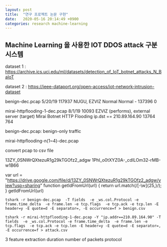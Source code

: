 ```yaml
---
layout: post
title:  "연구 프로젝트 논문 구현"
date:   2020-05-16 20:14:49 +0900
categories: research machine-learning
---
```

Machine Learning 을 사용한 IOT DDOS attack 구분 시스템 
----
dataset 1 : https://archive.ics.uci.edu/ml/datasets/detection_of_IoT_botnet_attacks_N_BaIoT


dataset 2 : https://ieee-dataport.org/open-access/iot-network-intrusion-dataset

benign-dec.pcap	5/20/19	117937	NUGU, EZVIZ	Normal	Normal	-	137396	0

mirai-httpflooding-1-dec.pcap	8/1/19	10093	EZVIZ (performs), external server (target)	Mirai Botnet	HTTP Flooding	ip.dst == 210.89.164.90	13764	764

benign-dec.pcap: benign-only traffic

mirai-httpflooding-n(1~4)-dec.pcap

convert pcap to csv file 

13ZY_0SNWrQXtezuR1g29kTGOfz2_adgw
1Phl_o0tXYZ0A-_cdILOm32-rMB-w1B66

var url = "https://drive.google.com/file/d/13ZY_0SNWrQXtezuR1g29kTGOfz2_adgw/view?usp=sharing"
function getIdFromUrl(url) { return url.match(/[-\w]{25,}/); }
getIdFromUrl(url)

```
tshark -r benign-dec.pcap  -T fields  -e _ws.col.Protocol -e frame.time_delta  -e frame.len -e tcp.flags  -e tcp.ack -e tcp.len -E header=y -E quote=d -E separator=, -E occurrence=f > benign.csv

tshark -r mirai-httpflooding-1-dec.pcap -Y "ip.addr==210.89.164.90" -T fields  -e _ws.col.Protocol -e frame.time_delta  -e frame.len -e tcp.flags  -e tcp.ack -e tcp.len -E header=y -E quote=d -E separator=, -E occurrence=f > attack.csv
```
3 feature extraction 
duration 
number of packets
protocol